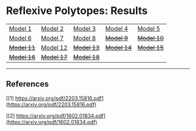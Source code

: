 # Reflexive Polytopes: Results #
|   |   |   |   |   |
|---|---|---|---|---|
[Model 1](https://github.com/mcarc011/Results/tree/master/figs/model1)|[Model 2](https://github.com/mcarc011/Results/tree/master/figs/model2)|[Model 3](https://github.com/mcarc011/Results/tree/master/figs/model3)|[Model 4](https://github.com/mcarc011/Results/tree/master/figs/model4)|[Model 5](https://github.com/mcarc011/Results/tree/master/figs/model5)|
[Model 6](https://github.com/mcarc011/Results/tree/master/figs/model6)|[Model 7](https://github.com/mcarc011/Results/tree/master/figs/model7)|[Model 8](https://github.com/mcarc011/Results/tree/master/figs/model8)|~~[Model 9](https://github.com/mcarc011/Results/tree/master/figs/model9)~~|~~[Model 10](https://github.com/mcarc011/Results/tree/master/figs/model10)~~|
~~[Model 11](https://github.com/mcarc011/Results/tree/master/figs/model11)~~|[Model 12](https://github.com/mcarc011/Results/tree/master/figs/model12)|~~[Model 13](https://github.com/mcarc011/Results/tree/master/figs/model13)~~|~~[Model 14](https://github.com/mcarc011/Results/tree/master/figs/model14)~~|~~[Model 15](https://github.com/mcarc011/Results/tree/master/figs/model15)~~|
~~[Model 16](https://github.com/mcarc011/Results/tree/master/figs/model16)~~|~~[Model 17](https://github.com/mcarc011/Results/tree/master/figs/model17)~~|~~[Model 18](https://github.com/mcarc011/Results/tree/master/figs/model18)~~


----
## References ##
[[1] https://arxiv.org/pdf/2203.15816.pdf](https://arxiv.org/pdf/2203.15816.pdf)

[[2] https://arxiv.org/pdf/1602.01834.pdf](https://arxiv.org/pdf/1602.01834.pdf)

